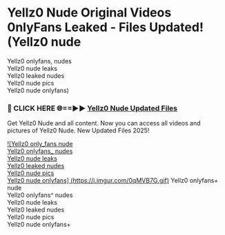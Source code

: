 # Yellz0 Nude Original Videos 0nlyFans Leaked - Files Updated! (Yellz0 nude<br>

Yellz0 onlyfans, nudes<br>
Yellz0 nude leaks<br>
Yellz0 leaked nudes<br>
Yellz0 nude pics<br>
Yellz0 nude onlyfans)

<h3>🔴 CLICK HERE 🌐==►► <a href="https://tinyurl.com/leaks-videos" rel="nofollow">Yellz0 Nude Updated Files</a></h3>

Get Yellz0 Nude and all content. Now you can access all videos and pictures of Yellz0 Nude. New Updated Files 2025!

[![Yellz0 only_fans nude<br>
Yellz0 onlyfans_ nudes<br>
Yellz0 nude leaks<br>
Yellz0 leaked nudes<br>
Yellz0 nude pics<br>
Yellz0 nude onlyfans]
(https://i.imgur.com/0qMVB7G.gif)](https://tinyurl.com/leaks-videos)
Yellz0 onlyfans+ nude<br>
Yellz0 onlyfans^ nudes<br>
Yellz0 nude leaks<br>
Yellz0 leaked nudes<br>
Yellz0 nude pics<br>
Yellz0 nude onlyfans+